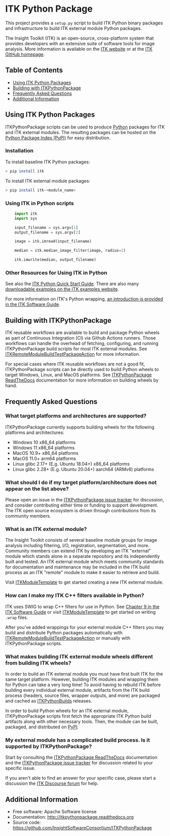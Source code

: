 # ITK Python Package

This project provides a `setup.py` script to build ITK Python binary
packages and infrastructure to build ITK external module Python
packages.

The Insight Toolkit (ITK) is an open-source, cross-platform system that provides developers
with an extensive suite of software tools for image analysis.
More information is available on the [ITK website](https://itk.org/)
or at the [ITK GitHub homepage](https://github.com/insightSoftwareConsortium/ITK).

## Table of Contents

- [Using ITK Python Packages](#using-itk-python-packages)
- [Building with ITKPythonPackage](#building-with-itkpythonpackage)
- [Frequently Asked Questions](#frequently-asked-questions)
- [Additional Information](#additional-information)

## Using ITK Python Packages

ITKPythonPackage scripts can be used to produce [Python](https://www.python.org/) packages
for ITK and ITK external modules. The resulting packages can be
hosted on the [Python Package Index (PyPI)](https://pypi.org/)
for easy distribution.

### Installation

To install baseline ITK Python packages:

```sh
> pip install itk
```

To install ITK external module packages:

```sh
> pip install itk-<module_name>
```

### Using ITK in Python scripts

```python
    import itk
    import sys

    input_filename = sys.argv[1]
    output_filename = sys.argv[2]

    image = itk.imread(input_filename)

    median = itk.median_image_filter(image, radius=2)

    itk.imwrite(median, output_filename)
```

### Other Resources for Using ITK in Python

See also the [ITK Python Quick Start
Guide](https://itkpythonpackage.readthedocs.io/en/master/Quick_start_guide.html).
There are also many [downloadable examples on the ITK examples website](https://examples.itk.org/search.html?q=Python).

For more information on ITK's Python wrapping, [an introduction is
provided in the ITK Software
Guide](https://itk.org/ITKSoftwareGuide/html/Book1/ITKSoftwareGuide-Book1ch3.html#x32-420003.7).

## Building with ITKPythonPackage

ITK reusable workflows are available to build and package Python wheels as
part of Continuous Integration (CI) via Github Actions runners.
Those workflows can handle the overhead of fetching, configuring, and
running ITKPythonPackage build scripts for most ITK external modules.
See [ITKRemoteModuleBuildTestPackageAction](https://github.com/InsightSoftwareConsortium/ITKRemoteModuleBuildTestPackageAction)
for more information.

For special cases where ITK reusable workflows are not a good fit,
ITKPythonPackage scripts can be directly used to build Python wheels
to target Windows, Linux, and MacOS platforms. See
[ITKPythonPackage ReadTheDocs](https://itkpythonpackage.readthedocs.io/en/master/Build_ITK_Module_Python_packages.html)
documentation for more information on building wheels by hand.

## Frequently Asked Questions

### What target platforms and architectures are supported?

ITKPythonPackage currently supports building wheels for the following platforms and architectures:
- Windows 10 x86_64 platforms
- Windows 11 x86_64 platforms
- MacOS 10.9+ x86_64 platforms
- MacOS 11.0+ arm64 platforms
- Linux glibc 2.17+ (E.g. Ubuntu 18.04+) x86_64 platforms
- Linux glibc 2.28+ (E.g. Ubuntu 20.04+) aarch64 (ARMv8) platforms

### What should I do if my target platform/architecture does not appear on the list above?

Please open an issue in the [ITKPythonPackage issue tracker](https://github.com/InsightSoftwareConsortium/ITKPythonPackage/issues)
for discussion, and consider contributing either time or funding to support
development. The ITK open source ecosystem is driven through contributions from its community members.

### What is an ITK external module?

The Insight Toolkit consists of several baseline module groups for image analysis
including filtering, I/O, registration, segmentation, and more. Community members
can extend ITK by developing an ITK "external" module which stands alone in a separate
repository and its independently built and tested. An ITK external module which
meets community standards for documentation and maintenance may be included in the
ITK build process as an ITK "remote" module to make it easier to retrieve and build.

Visit [ITKModuleTemplate](https://github.com/insightSoftwareConsortium/ITKmoduletemplate)
to get started creating a new ITK external module.

### How can I make my ITK C++ filters available in Python?

ITK uses SWIG to wrap C++ filters for use in Python.
See [Chapter 9 in the ITK Software Guide](https://itk.org/ITKSoftwareGuide/html/Book1/ITKSoftwareGuide-Book1ch9.html)
or visit [ITKModuleTemplate](https://github.com/insightSoftwareConsortium/ITKmoduletemplate)
to get started on writing `.wrap` files.

After you've added wrappings for your external module C++ filters
you may build and distribute Python packages automatically with
[ITKRemoteModuleBuildTestPackageAction](https://github.com/InsightSoftwareConsortium/ITKRemoteModuleBuildTestPackageAction)
or manually with ITKPythonPackage scripts.

### What makes building ITK external module wheels different from building ITK wheels?

In order to build an ITK external module you must have first built ITK for the same target platform.
However, building ITK modules and wrapping them for Python can take a very long time!
To avoid having to rebuild ITK before building every individual external module,
artifacts from the ITK build process (headers, source files, wrapper outputs, and more) are
packaged and cached as [ITKPythonBuilds](https://github.com/insightSoftwareConsortium/ITKpythonbuilds)
releases.

In order to build Python wheels for an ITK external module, ITKPythonPackage scripts
first fetch the appropriate ITK Python build artifacts along with other necessary
tools. Then, the module can be built, packaged, and distributed on [PyPI](https://pypi.org/).

### My external module has a complicated build process. Is it supported by ITKPythonPackage?

Start by consulting the [ITKPythonPackage ReadTheDocs](https://itkpythonpackage.readthedocs.io/en/master/Build_ITK_Module_Python_packages.html)
documentation and the [ITKPythonPackage issue tracker](https://github.com/InsightSoftwareConsortium/ITKPythonPackage/issues)
for discussion related to your specific issue.

If you aren't able to find an answer for your specific case, please start a discussion the
[ITK Discourse forum](https://discourse.itk.org/) for help.

## Additional Information

-   Free software: Apache Software license
-   Documentation: <http://itkpythonpackage.readthedocs.org>
-   Source code: <https://github.com/InsightSoftwareConsortium/ITKPythonPackage>
